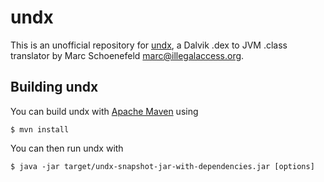 undx    
====

This is an unofficial repository for [undx](http://www.illegalaccess.org/undx.html), a Dalvik .dex to JVM .class
translator by Marc Schoenefeld <marc@illegalaccess.org>.

Building undx 
-------------

You can build undx with [Apache Maven](http://maven.apache.org/) using 

`$ mvn install`

You can then run undx with

`$ java -jar target/undx-snapshot-jar-with-dependencies.jar [options]`

